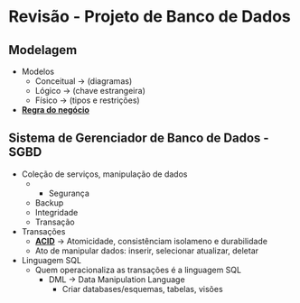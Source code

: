 # Revisão - Projeto de Banco de Dados
## Modelagem
* Modelos
  * Conceitual → (diagramas)
  * Lógico → (chave estrangeira)
  * Físico → (tipos e restrições)
* <ins>**Regra do negócio**</ins>

## Sistema de Gerenciador de Banco de Dados - SGBD
* Coleção de serviços, manipulação de dados
  * - Segurança
  * Backup
  * Integridade
  * Transação
* Transações
  * <ins>**ACID**</ins> → Atomicidade, consistênciam isolameno e durabilidade
  * Ato de manipular dados: inserir, selecionar atualizar, deletar
* Linguagem SQL 
  * Quem operacionaliza as transações é a linguagem SQL
    * DML → Data Manipulation Language
      * Criar databases/esquemas, tabelas, visões
